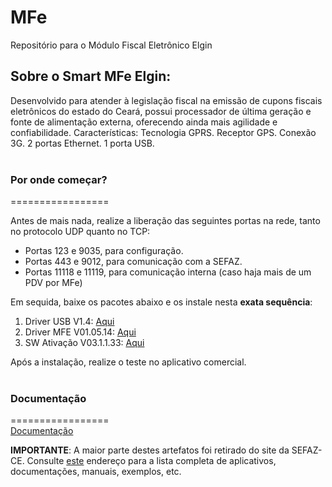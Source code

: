 # MFe

Repositório para o Módulo Fiscal Eletrônico Elgin

## Sobre o Smart MFe Elgin:
Desenvolvido para atender à legislação fiscal na emissão de cupons fiscais eletrônicos do estado do Ceará, possui processador de última geração e fonte de alimentação externa, oferecendo ainda mais agilidade e confiabilidade. Características: Tecnologia GPRS. Receptor GPS. Conexão 3G. 2 portas Ethernet. 1 porta USB.
<br></br>
### Por onde começar?
=================  

Antes de mais nada, realize a liberação das seguintes portas na rede, tanto no protocolo UDP quanto no TCP:

* Portas 123 e 9035, para configuração.
* Portas 443 e 9012, para comunicação com a SEFAZ. 
* Portas 11118 e 11119, para comunicação interna (caso haja mais de um PDV por MFe)


Em sequida, baixe os pacotes abaixo e os instale nesta **exata sequência**:

1. Driver USB V1.4: [Aqui](https://github.com/ElginDeveloperCommunity/MFe/tree/master/Drivers)
2. Driver MFE V01.05.14: [Aqui](https://github.com/ElginDeveloperCommunity/MFe/tree/master/Drivers)
3. SW Ativação V03.1.1.33: [Aqui](https://github.com/ElginDeveloperCommunity/MFe/tree/master/Ativador)

Após a instalação, realize o teste no aplicativo comercial.
<br></br>

### Documentação
=================  
[Documentação](https://github.com/ElginDeveloperCommunity/MFe/tree/master/Documenta%C3%A7%C3%A3o)

**IMPORTANTE**: A maior parte destes artefatos foi retirado do site da SEFAZ-CE. Consulte [este](https://cfe.sefaz.ce.gov.br/mfe/informacoes/downloads#/) endereço para a lista completa de aplicativos, documentações, manuais, exemplos, etc.
